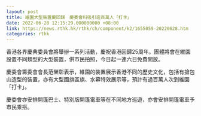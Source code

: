 ```yaml
---
layout: post
title: 維園大型裝置慶回歸　慶委會料吸引逾百萬人「打卡」
date: 2022-06-28 12:15:29.000000000 +08:00
link: https://news.rthk.hk/rthk/ch/component/k2/1655059-20220628.htm
categories: rthk
---
```


香港各界慶典委員會將舉辦一系列活動，慶祝香港回歸25周年。團體將會在維園設置不同類型的大型裝置，供市民拍照，今日起一連六日免費開放。

慶委會籌委會會長范榮彰表示，維園的裝置展示香港不同的歷史文化，包括有搶包山造型的裝置，亦有大型國旗區旗、水幕特效展示等，預計有過百萬人次到維園「打卡」。

慶委會亦安排開篷巴士、特別版開篷電車等在不同地方巡遊，亦會安排開篷電車予市民乘搭。
